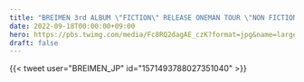 ```yaml
---
title: "BREIMEN 3rd ALBUM \"FICTION\" RELEASE ONEMAN TOUR \"NON FICTION\" NAGOYA"
date: 2022-09-18T00:00:00+09:00
hero: https://pbs.twimg.com/media/Fc8RQ2dagAE_czK?format=jpg&name=large
draft: false
---
```


{{< tweet user="BREIMEN_JP" id="1571493788027351040" >}}
